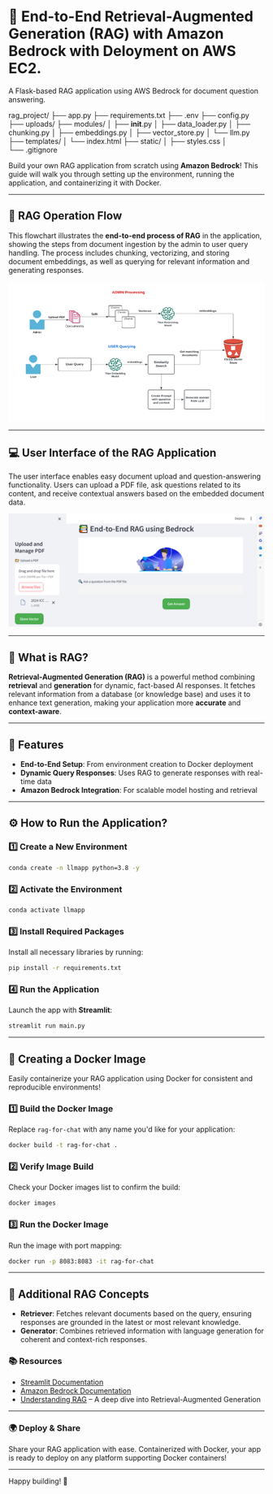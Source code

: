 # 🚀 End-to-End Retrieval-Augmented Generation (RAG) with Amazon Bedrock with Deloyment on AWS EC2.

A Flask-based RAG application using AWS Bedrock for document question answering.

rag_project/
├── app.py
├── requirements.txt
├── .env
├── config.py
├── uploads/
├── modules/
│   ├── __init__.py
│   ├── data_loader.py
│   ├── chunking.py
│   ├── embeddings.py
│   ├── vector_store.py
│   └── llm.py
├── templates/
│   └── index.html
├── static/
│   ├── styles.css
│  
└── .gitignore   



Build your own RAG application from scratch using **Amazon Bedrock**! This guide will walk you through setting up the environment, running the application, and containerizing it with Docker.

---


## 🔄 RAG Operation Flow

This flowchart illustrates the **end-to-end process of RAG** in the application, showing the steps from document ingestion by the admin to user query handling. The process includes chunking, vectorizing, and storing document embeddings, as well as querying for relevant information and generating responses.

![Image_Alt](https://github.com/prasadsdd/End-to-End-RAG-using-Amazon-Bedrock/blob/e3084aa84721e599ccc7276d59be0774771e7fda/Screenshot%20(11).png)

---
## 💻 User Interface of the RAG Application

The user interface enables easy document upload and question-answering functionality. Users can upload a PDF file, ask questions related to its content, and receive contextual answers based on the embedded document data.

![Image_Alt](https://github.com/prasadsdd/End-to-End-RAG-using-Amazon-Bedrock/blob/c66f39a132d090033594889348e1e54eae214185/Screenshot%20(151).png)


---
## 📖 What is RAG?

**Retrieval-Augmented Generation (RAG)** is a powerful method combining **retrieval** and **generation** for dynamic, fact-based AI responses. It fetches relevant information from a database (or knowledge base) and uses it to enhance text generation, making your application more **accurate** and **context-aware**.

---

## 🌟 Features

- **End-to-End Setup**: From environment creation to Docker deployment
- **Dynamic Query Responses**: Uses RAG to generate responses with real-time data
- **Amazon Bedrock Integration**: For scalable model hosting and retrieval

---

## ⚙️ How to Run the Application?

### 1️⃣ Create a New Environment

```bash
conda create -n llmapp python=3.8 -y 
```

### 2️⃣ Activate the Environment

```bash
conda activate llmapp 
```

### 3️⃣ Install Required Packages

Install all necessary libraries by running:

```bash
pip install -r requirements.txt
```

### 4️⃣ Run the Application

Launch the app with **Streamlit**:

```bash
streamlit run main.py
```

---

## 🐳 Creating a Docker Image

Easily containerize your RAG application using Docker for consistent and reproducible environments!

### 1️⃣ Build the Docker Image

Replace `rag-for-chat` with any name you'd like for your application:

```bash
docker build -t rag-for-chat .
```

### 2️⃣ Verify Image Build

Check your Docker images list to confirm the build:

```bash
docker images
```

### 3️⃣ Run the Docker Image

Run the image with port mapping:

```bash
docker run -p 8083:8083 -it rag-for-chat
```

---

## 🧩 Additional RAG Concepts

- **Retriever**: Fetches relevant documents based on the query, ensuring responses are grounded in the latest or most relevant knowledge.
- **Generator**: Combines retrieved information with language generation for coherent and context-rich responses.

### 📚 Resources

- [Streamlit Documentation](https://docs.streamlit.io/)
- [Amazon Bedrock Documentation](https://aws.amazon.com/bedrock/)
- [Understanding RAG](https://huggingface.co/blog/rag) – A deep dive into Retrieval-Augmented Generation

---

### 🌍 Deploy & Share

Share your RAG application with ease. Containerized with Docker, your app is ready to deploy on any platform supporting Docker containers!

---

Happy building! 🎉
